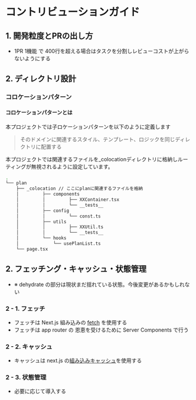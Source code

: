 # コントリビューションガイド

## 1. 開発粒度とPRの出し方

- 1PR 1機能 で 400行を超える場合はタスクを分割しレビューコストが上がらないようにする

## 2. ディレクトリ設計

### コロケーションパターン

#### コロケーションパターンとは
本プロジェクトでは子ロケーションパターンを以下のように定義します
> そのドメインに関連するスタイル、テンプレート、ロジックを同じディレクトリに配置する

本プロジェクトでは関連するファイルを_colocationディレクトリに格納しルーティングが無視されるように設定しています。

```bash
.
└── plan
    ├── _colocation // ここにplanに関連するファイルを格納
    │         ├── components
    │         │         ├── XXContainer.tsx
    │         │         └── __tests__
    │         ├── config
    │         │         └── const.ts
    │         ├── utils
    │         │         ├── XXUtil.ts
    │         │         └── __tests__
    │         └── hooks
    │             └── usePlanList.ts
    └── page.tsx
```


## 2. フェッチング・キャッシュ・状態管理
- ※ dehydrate の部分は現状まだ揺れている状態。今後変更があるかもしれない

### 2 - 1. フェッチ
- フェッチは Next.js 組み込みの [fetch](https://nextjs.org/docs/app/api-reference/functions/fetch) を使用する
- フェッチは app router の 恩恵を受けるために Server Components で行う

### 2 - 2. キャッシュ
- キャッシュは next.js の[組み込みキャッシュ](https://nextjs.org/docs/app/building-your-application/caching)を使用する

### 2 - 3. 状態管理
- 必要に応じて導入する
